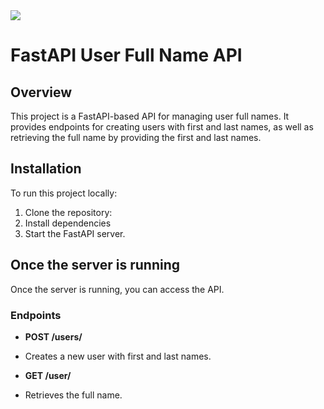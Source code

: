 <img src="https://encrypted-tbn0.gstatic.com/images?q=tbn:ANd9GcSJmhRwWJ82DoVR7v1wUR5uoYWxC2e4qrRlNF7zYWyB0zHCq2QhZsvcek0MA7dl_jD8x3k&usqp=CAU">

# FastAPI User Full Name API

## Overview
This project is a FastAPI-based API for managing user full names. It provides endpoints for creating users with first and last names, as well as retrieving the full name by providing the first and last names.

## Installation
To run this project locally:

1. Clone the repository:
2. Install dependencies
3. Start the FastAPI server.

## Once the server is running
Once the server is running, you can access the API.

### Endpoints

- **POST /users/**
- Creates a new user with first and last names.

- **GET /user/**
- Retrieves the full name.



